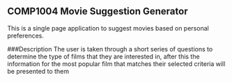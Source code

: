 ## COMP1004 Movie Suggestion Generator
This is a single page application to suggest movies based on personal preferences.

###Description
The user is taken through a short series of questions to determine the type of films that they are
interested in, after this the information for the most popular film that matches their selected criteria
will be presented to them
